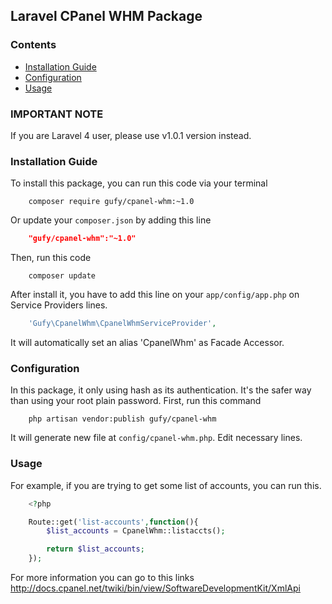 ## Laravel CPanel WHM Package

### Contents
- [Installation Guide](#installation-guide)
- [Configuration](#configuration)
- [Usage](#usage)

### IMPORTANT NOTE

If you are Laravel 4 user, please use v1.0.1 version instead.

### Installation Guide

To install this package, you can run this code via your terminal
```shell
	composer require gufy/cpanel-whm:~1.0
```
Or update your `composer.json` by adding this line
```json
	"gufy/cpanel-whm":"~1.0"
```
Then, run this code
```shell
	composer update
```
After install it, you have to add this line on your `app/config/app.php` on Service Providers lines.
```php
	'Gufy\CpanelWhm\CpanelWhmServiceProvider',
```

It will automatically set an alias 'CpanelWhm' as Facade Accessor.

### Configuration

In this package, it only using hash as its authentication. It's the safer way than using your root plain password. First, run this command
```shell
	php artisan vendor:publish gufy/cpanel-whm
```
It will generate new file at `config/cpanel-whm.php`. Edit necessary lines.

### Usage

For example, if you are trying to get some list of accounts, you can run this.
```php
	<?php

	Route::get('list-accounts',function(){
		$list_accounts = CpanelWhm::listaccts();

		return $list_accounts;
	});
```
For more information you can go to this links http://docs.cpanel.net/twiki/bin/view/SoftwareDevelopmentKit/XmlApi
